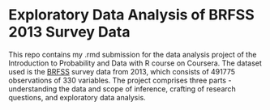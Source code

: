 # Exploratory Data Analysis of BRFSS 2013 Survey Data

This repo contains my .rmd submission for the data analysis project of the Introduction to Probability and Data with R course on Coursera. The dataset used is the [BRFSS](https://www.cdc.gov/brfss/) survey data from 2013, which consists of 491775 observations of 330 variables. The project comprises three parts - understanding the data and scope of inference, crafting of research questions, and exploratory data analysis.


